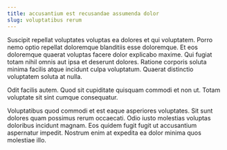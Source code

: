 ```yaml
---
title: accusantium est recusandae assumenda dolor
slug: voluptatibus rerum
---
```


Suscipit repellat voluptates voluptas ea dolores et qui voluptatem. Porro nemo optio repellat doloremque blanditiis esse doloremque. Et eos doloremque quaerat voluptas facere dolor explicabo maxime. Qui fugiat totam nihil omnis aut ipsa et deserunt dolores. Ratione corporis soluta minima facilis atque incidunt culpa voluptatum. Quaerat distinctio voluptatem soluta at nulla.

Odit facilis autem. Quod sit cupiditate quisquam commodi et non ut. Totam voluptate sit sint cumque consequatur.

Voluptatibus quod commodi et est eaque asperiores voluptates. Sit sunt dolores quam possimus rerum occaecati. Odio iusto molestias voluptas doloribus incidunt magnam. Eos quidem fugit fugit ut accusantium aspernatur impedit. Nostrum enim at expedita ea dolor minima quos molestiae illo.
